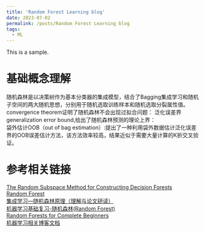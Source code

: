 ```yaml
---
title: 'Random Forest Learning blog'
date: 2023-07-02
permalink: /posts/Random Forest Learning blog
tags:
  - ML
---
```

This is a sample.  

**基础概念理解**
======
随机森林是以决策树作为基本分类器的集成模型，结合了Bagging集成学习和随机子空间的两大随机思想，分别用于随机选取训练样本和随机选取分裂属性值。  
convergence theorem证明了随机森林不会出现过拟合问题：
泛化误差界generalization error bound,给出了随机森林预测的理论上界：  
袋外估计OOB（out of bag estimation）:提出了一种利用袋外数据估计泛化误差界的OOB误差估计方法，该方法效率较高，结果近似于需要大量计算的K折交叉验证。

参考相关链接
======
[The Random Subspace Method for Constructing Decision Forests](https://pdfs.semanticscholar.org/b41d/0fa5fdaadd47fc882d3db04277d03fb21832.pdf?_gl=1*5ouhn0*_ga*MTM3NDA3MzM3MS4xNjc5OTkyNjEx*_ga_H7P4ZT52H5*MTY4ODQ3NTUxOS44LjEuMTY4ODQ3NjMxMi42MC4wLjA.)  
[Random Forest](https://link.springer.com/content/pdf/10.1023/A:1010933404324.pdf)  
[集成学习—随机森林原理（理解与论文研读）](https://blog.csdn.net/weixin_44750583/article/details/99431770)  
[机器学习基础复习-随机森林(Random Forest)](https://zhuanlan.zhihu.com/p/406627649)  
[Random Forests for Complete Beginners](https://victorzhou.com/blog/intro-to-random-forests/)  
[机器学习相关博客文档](https://knowledge-record.readthedocs.io/zh_CN/latest/machine_learning/machine_learning.html#id18)  

